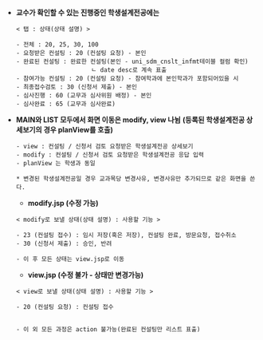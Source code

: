 
 -  **교수가 확인할 수 있는 진행중인 학생설계전공에는**
	 ```
	< 탭 : 상태(상태 설명) >
	
	- 전체 : 20, 25, 30, 100 
	- 요청받은 컨설팅 : 20 (컨설팅 요청) - 본인
	- 완료된 컨설팅 : 완료한 컨설팅(본인 - uni_sdm_cnslt_infmt테이블 컬럼 확인) 
						  ㄴ date desc로 계속 표출
	- 참여가능 컨설팅 : 20 (컨설팅 요청) - 참여학과에 본인학과가 포함되어있을 시
	- 최종접수검토 : 30 (신청서 제출) - 본인
	- 심사진행 : 60 (교무과 심사위원 배정) - 본인
	- 심사완료 : 65 (교무과 심사완료)

	```
	
 
 - **MAIN와 LIST 모두에서 화면 이동은 modify, view 나뉨**
   **(등록된 학생설계전공 상세보기의 경우 planView를 호출)**
	```
	- view : 컨설팅 / 신청서 검토 요청받은 학생설계전공 상세보기
	- modify : 컨설팅 / 신청서 검토 요청받은 학생설계전공 응답 입력
	- planView 는 학생과 동일
	  
	* 변경된 학생설계전공일 경우 교과목당 변경사유, 변경사유만 추가되므로 같은 화면을 쓴다.
	```

	 - **modify.jsp (수정 가능)**
	```
	< modify로 보낼 상태(상태 설명) : 사용할 기능 >
		
	- 23 (컨설팅 접수) : 임시 저장(혹은 저장), 컨설팅 완료, 방문요청, 접수취소
	- 30 (신청서 제출) : 승인, 반려
	  
	- 이 후 모든 상태는 view.jsp로 이동
	```
	
	 - **view.jsp (수정 불가 - 상태만 변경가능)**
	```
	< view로 보낼 상태(상태 설명) : 사용할 기능 > 
	
	- 20 (컨설팅 요청) : 컨설팅 접수


	- 이 외 모든 과정은 action 불가능(완료된 컨설팅만 리스트 표출)

	```
	